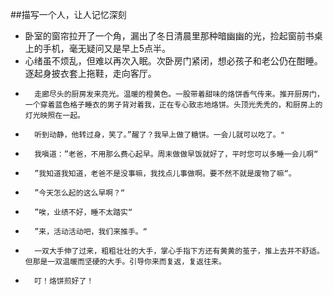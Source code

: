 ##描写一个人，让人记忆深刻
+ 卧室的窗帘拉开了一个角，漏出了冬日清晨里那种暗幽幽的光，捡起窗前书桌上的手机，毫无疑问又是早上5点半。
+ 心绪虽不烦乱，但难以再次入眠。次卧房门紧闭，想必孩子和老公仍在酣睡。逐起身披衣套上拖鞋，走向客厅。
+       走廊尽头的厨房发来亮光。温暖的橙黄色。一股带着甜味的烙饼香气传来。推开厨房门，一个穿着蓝色格子睡衣的男子背对着我，正在专心致志地烙饼。头顶光秃秃的，和厨房上的灯光映照在一起。
+       听到动静，他转过身，笑了。”醒了？我早上做了糖饼。一会儿就可以吃了。"
+       我嗔道：”老爸，不用那么费心起早。周末做做早饭就好了，平时您可以多睡一会儿啊“
+       ”我知道我知道，老爸不是没事嘛，我找点儿事做啊。要不然不就是废物了嘛“。
+       ”今天怎么起的这么早啊？“
+       ”唉，业绩不好，睡不太踏实“
+       ”来，活动活动吧，我们来推手。“
+       一双大手伸了过来，粗粗壮壮的大手，掌心手指下方还有黄黄的茧子，推上去并不舒适。但那是一双温暖而坚硬的大手。引导你来而复返，复返往来。
+       叮！烙饼煎好了！